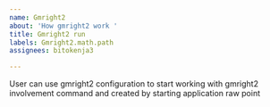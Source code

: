 ```yaml
---
name: Gmright2
about: 'How gmright2 work '
title: Gmright2 run
labels: Gmright2.math.path
assignees: bitokenja3

---
```


User can use gmright2 configuration to start working with gmright2 involvement command and created by starting application raw point
